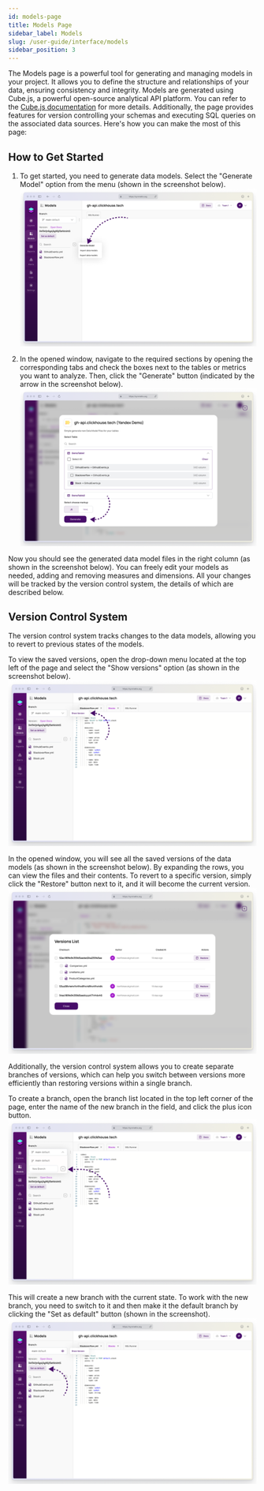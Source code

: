 ```yaml
---
id: models-page
title: Models Page
sidebar_label: Models
slug: /user-guide/interface/models
sidebar_position: 3
---
```


The Models page is a powerful tool for generating and managing models in your project. It allows you to define the structure and relationships of your data, ensuring consistency and integrity. Models are generated using Cube.js, a powerful open-source analytical API platform. You can refer to the [Cube.js documentation](https://cube.dev/docs/schema/getting-started) for more details. Additionally, the page provides features for version controlling your schemas and executing SQL queries on the associated data sources. Here's how you can make the most of this page:

## How to Get Started

1. To get started, you need to generate data models. Select the "Generate Model" option from the menu (shown in the screenshot below).
   ![Generate Model button](/docs/interface/img/models1.png)

2. In the opened window, navigate to the required sections by opening the corresponding tabs and check the boxes next to the tables or metrics you want to analyze. Then, click the "Generate" button (indicated by the arrow in the screenshot below).
   ![Checkboxes](/docs/interface/img/models2.png)

Now you should see the generated data model files in the right column (as shown in the screenshot below). You can freely edit your models as needed, adding and removing measures and dimensions. All your changes will be tracked by the version control system, the details of which are described below.

## Version Control System

The version control system tracks changes to the data models, allowing you to revert to previous states of the models.

To view the saved versions, open the drop-down menu located at the top left of the page and select the "Show versions" option (as shown in the screenshot below).
![Versions](/docs/interface/img/models3.png)

In the opened window, you will see all the saved versions of the data models (as shown in the screenshot below). By expanding the rows, you can view the files and their contents. To revert to a specific version, simply click the "Restore" button next to it, and it will become the current version.
![Restore version](/docs/interface/img/models4.png)

Additionally, the version control system allows you to create separate branches of versions, which can help you switch between versions more efficiently than restoring versions within a single branch.

To create a branch, open the branch list located in the top left corner of the page, enter the name of the new branch in the field, and click the plus icon button.
![New branch](/docs/interface/img/models5.png)

This will create a new branch with the current state. To work with the new branch, you need to switch to it and then make it the default branch by clicking the "Set as default" button (shown in the screenshot).
![New branch](/docs/interface/img/models6.png)
